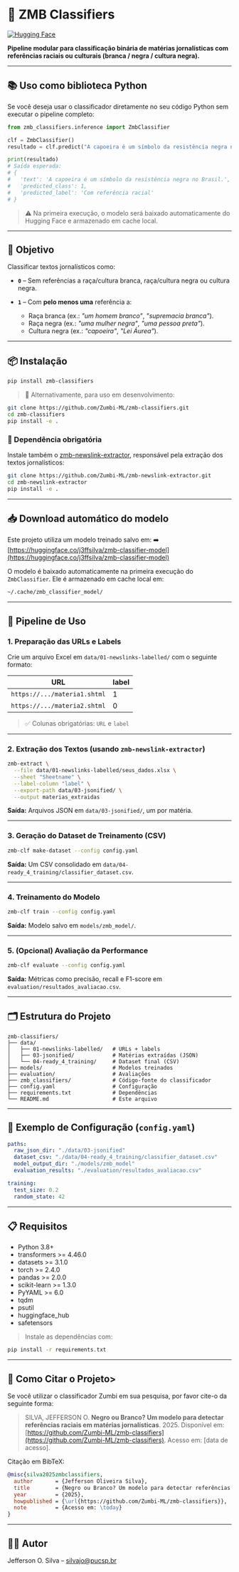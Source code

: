 # 📰 ZMB Classifiers

[![Hugging Face](https://img.shields.io/badge/model-hub-%23FF6A6A?logo=huggingface)](https://huggingface.co/j3ffsilva/zmb-classifier-model)

**Pipeline modular para classificação binária de matérias jornalísticas com referências raciais ou culturais (branca / negra / cultura negra).**

---

## 📚 Uso como biblioteca Python

Se você deseja usar o classificador diretamente no seu código Python sem executar o pipeline completo:

```python
from zmb_classifiers.inference import ZmbClassifier

clf = ZmbClassifier()
resultado = clf.predict("A capoeira é um símbolo da resistência negra no Brasil.")

print(resultado)
# Saída esperada:
# {
#   'text': 'A capoeira é um símbolo da resistência negra no Brasil.',
#   'predicted_class': 1,
#   'predicted_label': 'Com referência racial'
# }
````

> ⚠️ Na primeira execução, o modelo será baixado automaticamente do Hugging Face e armazenado em cache local.

---

## 🎯 Objetivo

Classificar textos jornalísticos como:

* **`0`** – Sem referências a raça/cultura branca, raça/cultura negra ou cultura negra.
* **`1`** – Com **pelo menos uma** referência a:

  * Raça branca (ex.: *"um homem branco"*, *"supremacia branca"*).
  * Raça negra (ex.: *"uma mulher negra"*, *"uma pessoa preta"*).
  * Cultura negra (ex.: *"capoeira"*, *"Lei Áurea"*).

---

## 📦 Instalação

```bash
pip install zmb-classifiers
```

> 🔄 Alternativamente, para uso em desenvolvimento:

```bash
git clone https://github.com/Zumbi-ML/zmb-classifiers.git
cd zmb-classifiers
pip install -e .
```

### 📌 Dependência obrigatória

Instale também o [zmb-newslink-extractor](https://github.com/Zumbi-ML/zmb-newslink-extractor), responsável pela extração dos textos jornalísticos:

```bash
git clone https://github.com/Zumbi-ML/zmb-newslink-extractor.git
cd zmb-newslink-extractor
pip install -e .
```

---

## 📥 Download automático do modelo

Este projeto utiliza um modelo treinado salvo em:
➡️ [https://huggingface.co/j3ffsilva/zmb-classifier-model](https://huggingface.co/j3ffsilva/zmb-classifier-model)

O modelo é baixado automaticamente na primeira execução do `ZmbClassifier`.
Ele é armazenado em cache local em:

```bash
~/.cache/zmb_classifier_model/
```

---

## 🚩 Pipeline de Uso

### 1. **Preparação das URLs e Labels**

Crie um arquivo Excel em `data/01-newslinks-labelled/` com o seguinte formato:

| URL                          | label |
| ---------------------------- | ----- |
| `https://.../materia1.shtml` | 1     |
| `https://.../materia2.shtml` | 0     |

> ✅ Colunas obrigatórias: `URL` e `label`

---

### 2. **Extração dos Textos** (usando `zmb-newslink-extractor`)

```bash
zmb-extract \
  --file data/01-newslinks-labelled/seus_dados.xlsx \
  --sheet "Sheetname" \
  --label-column "label" \
  --export-path data/03-jsonified/ \
  --output materias_extraidas
```

**Saída:** Arquivos JSON em `data/03-jsonified/`, um por matéria.

---

### 3. **Geração do Dataset de Treinamento (CSV)**

```bash
zmb-clf make-dataset --config config.yaml
```

**Saída:** Um CSV consolidado em `data/04-ready_4_training/classifier_dataset.csv`.

---

### 4. **Treinamento do Modelo**

```bash
zmb-clf train --config config.yaml
```

**Saída:** Modelo salvo em `models/zmb_model/`.

---

### 5. **(Opcional) Avaliação da Performance**

```bash
zmb-clf evaluate --config config.yaml
```

**Saída:** Métricas como precisão, recall e F1-score em `evaluation/resultados_avaliacao.csv`.

---

## 🗂️ Estrutura do Projeto

```
zmb-classifiers/
├── data/
│   ├── 01-newslinks-labelled/   # URLs + labels
│   ├── 03-jsonified/            # Matérias extraídas (JSON)
│   └── 04-ready_4_training/     # Dataset final (CSV)
├── models/                      # Modelos treinados
├── evaluation/                  # Avaliações
├── zmb_classifiers/             # Código-fonte do classificador
├── config.yaml                  # Configuração
├── requirements.txt             # Dependências
└── README.md                    # Este arquivo
```

---

## 🔧 Exemplo de Configuração (`config.yaml`)

```yaml
paths:
  raw_json_dir: "./data/03-jsonified"
  dataset_csv: "./data/04-ready_4_training/classifier_dataset.csv"
  model_output_dir: "./models/zmb_model"
  evaluation_results: "./evaluation/resultados_avaliacao.csv"

training:
  test_size: 0.2
  random_state: 42
```

---

## 📋 Requisitos

* Python 3.8+
* transformers >= 4.46.0
* datasets >= 3.1.0
* torch >= 2.4.0
* pandas >= 2.0.0
* scikit-learn >= 1.3.0
* PyYAML >= 6.0
* tqdm
* psutil
* huggingface\_hub
* safetensors

> Instale as dependências com:

```bash
pip install -r requirements.txt
```

---

## 📖 Como Citar o Projeto>

Se você utilizar o classificador Zumbi em sua pesquisa, por favor cite-o da seguinte forma:

> SILVA, JEFFERSON O. **Negro ou Branco? Um modelo para detectar referências raciais em matérias jornalísticas**. 2025. Disponível em: [https://github.com/Zumbi-ML/zmb-classifiers](https://github.com/Zumbi-ML/zmb-classifiers). Acesso em: \[data de acesso].

Citação em BibTeX:

```bibtex
@misc{silva2025zmbclassifiers,
  author       = {Jefferson Oliveira Silva},
  title        = {Negro ou Branco? Um modelo para detectar referências raciais em matérias jornalísticas},
  year         = {2025},
  howpublished = {\url{https://github.com/Zumbi-ML/zmb-classifiers}},
  note         = {Acesso em: \today}
}
```

---

## 👨‍💻 Autor

Jefferson O. Silva – [silvajo@pucsp.br](mailto:silvajo@pucsp.br)





